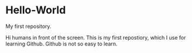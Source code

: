 # Hello-World
My first repository.

Hi humans in front of the screen.
This is my first repostiory, which I use for learning Github.
Github is not so easy to learn.
